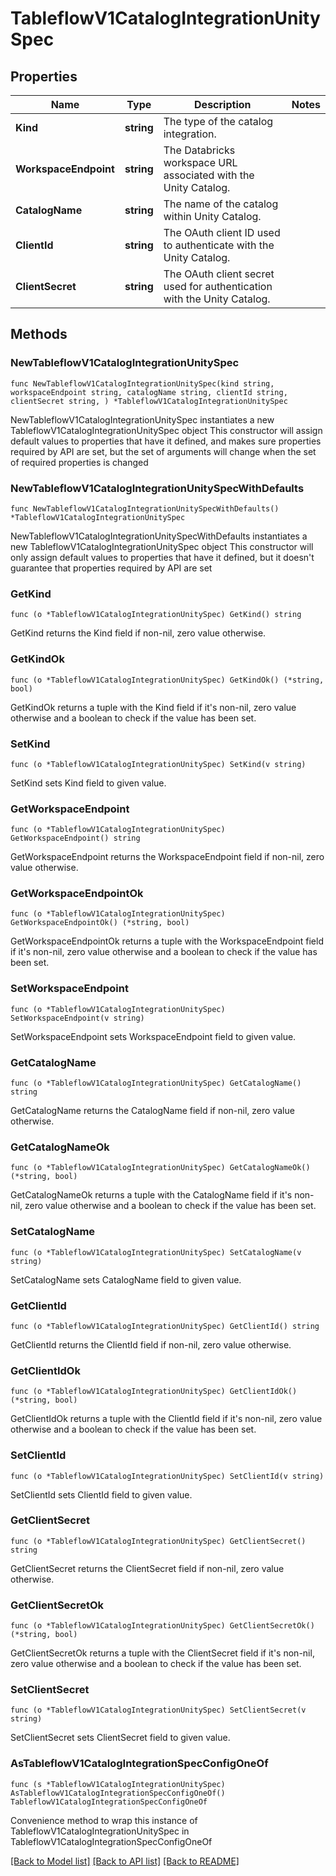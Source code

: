 # TableflowV1CatalogIntegrationUnitySpec

## Properties

Name | Type | Description | Notes
------------ | ------------- | ------------- | -------------
**Kind** | **string** | The type of the catalog integration. | 
**WorkspaceEndpoint** | **string** | The Databricks workspace URL associated with the Unity Catalog. | 
**CatalogName** | **string** | The name of the catalog within Unity Catalog. | 
**ClientId** | **string** | The OAuth client ID used to authenticate with the Unity Catalog. | 
**ClientSecret** | **string** | The OAuth client secret used for authentication with the Unity Catalog. | 

## Methods

### NewTableflowV1CatalogIntegrationUnitySpec

`func NewTableflowV1CatalogIntegrationUnitySpec(kind string, workspaceEndpoint string, catalogName string, clientId string, clientSecret string, ) *TableflowV1CatalogIntegrationUnitySpec`

NewTableflowV1CatalogIntegrationUnitySpec instantiates a new TableflowV1CatalogIntegrationUnitySpec object
This constructor will assign default values to properties that have it defined,
and makes sure properties required by API are set, but the set of arguments
will change when the set of required properties is changed

### NewTableflowV1CatalogIntegrationUnitySpecWithDefaults

`func NewTableflowV1CatalogIntegrationUnitySpecWithDefaults() *TableflowV1CatalogIntegrationUnitySpec`

NewTableflowV1CatalogIntegrationUnitySpecWithDefaults instantiates a new TableflowV1CatalogIntegrationUnitySpec object
This constructor will only assign default values to properties that have it defined,
but it doesn't guarantee that properties required by API are set

### GetKind

`func (o *TableflowV1CatalogIntegrationUnitySpec) GetKind() string`

GetKind returns the Kind field if non-nil, zero value otherwise.

### GetKindOk

`func (o *TableflowV1CatalogIntegrationUnitySpec) GetKindOk() (*string, bool)`

GetKindOk returns a tuple with the Kind field if it's non-nil, zero value otherwise
and a boolean to check if the value has been set.

### SetKind

`func (o *TableflowV1CatalogIntegrationUnitySpec) SetKind(v string)`

SetKind sets Kind field to given value.


### GetWorkspaceEndpoint

`func (o *TableflowV1CatalogIntegrationUnitySpec) GetWorkspaceEndpoint() string`

GetWorkspaceEndpoint returns the WorkspaceEndpoint field if non-nil, zero value otherwise.

### GetWorkspaceEndpointOk

`func (o *TableflowV1CatalogIntegrationUnitySpec) GetWorkspaceEndpointOk() (*string, bool)`

GetWorkspaceEndpointOk returns a tuple with the WorkspaceEndpoint field if it's non-nil, zero value otherwise
and a boolean to check if the value has been set.

### SetWorkspaceEndpoint

`func (o *TableflowV1CatalogIntegrationUnitySpec) SetWorkspaceEndpoint(v string)`

SetWorkspaceEndpoint sets WorkspaceEndpoint field to given value.


### GetCatalogName

`func (o *TableflowV1CatalogIntegrationUnitySpec) GetCatalogName() string`

GetCatalogName returns the CatalogName field if non-nil, zero value otherwise.

### GetCatalogNameOk

`func (o *TableflowV1CatalogIntegrationUnitySpec) GetCatalogNameOk() (*string, bool)`

GetCatalogNameOk returns a tuple with the CatalogName field if it's non-nil, zero value otherwise
and a boolean to check if the value has been set.

### SetCatalogName

`func (o *TableflowV1CatalogIntegrationUnitySpec) SetCatalogName(v string)`

SetCatalogName sets CatalogName field to given value.


### GetClientId

`func (o *TableflowV1CatalogIntegrationUnitySpec) GetClientId() string`

GetClientId returns the ClientId field if non-nil, zero value otherwise.

### GetClientIdOk

`func (o *TableflowV1CatalogIntegrationUnitySpec) GetClientIdOk() (*string, bool)`

GetClientIdOk returns a tuple with the ClientId field if it's non-nil, zero value otherwise
and a boolean to check if the value has been set.

### SetClientId

`func (o *TableflowV1CatalogIntegrationUnitySpec) SetClientId(v string)`

SetClientId sets ClientId field to given value.


### GetClientSecret

`func (o *TableflowV1CatalogIntegrationUnitySpec) GetClientSecret() string`

GetClientSecret returns the ClientSecret field if non-nil, zero value otherwise.

### GetClientSecretOk

`func (o *TableflowV1CatalogIntegrationUnitySpec) GetClientSecretOk() (*string, bool)`

GetClientSecretOk returns a tuple with the ClientSecret field if it's non-nil, zero value otherwise
and a boolean to check if the value has been set.

### SetClientSecret

`func (o *TableflowV1CatalogIntegrationUnitySpec) SetClientSecret(v string)`

SetClientSecret sets ClientSecret field to given value.



### AsTableflowV1CatalogIntegrationSpecConfigOneOf

`func (s *TableflowV1CatalogIntegrationUnitySpec) AsTableflowV1CatalogIntegrationSpecConfigOneOf() TableflowV1CatalogIntegrationSpecConfigOneOf`

Convenience method to wrap this instance of TableflowV1CatalogIntegrationUnitySpec in TableflowV1CatalogIntegrationSpecConfigOneOf

[[Back to Model list]](../README.md#documentation-for-models) [[Back to API list]](../README.md#documentation-for-api-endpoints) [[Back to README]](../README.md)



